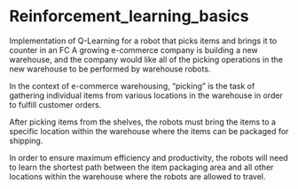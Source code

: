 # Reinforcement_learning_basics
Implementation of Q-Learning for a robot that picks items and brings it to counter in an FC
A growing e-commerce company is building a new warehouse, and the company would like all of the picking operations in the new warehouse to be performed by warehouse robots.

In the context of e-commerce warehousing, “picking” is the task of gathering individual items from various locations in the warehouse in order to fulfill customer orders.

After picking items from the shelves, the robots must bring the items to a specific location within the warehouse where the items can be packaged for shipping.

In order to ensure maximum efficiency and productivity, the robots will need to learn the shortest path between the item packaging area and all other locations within the warehouse where the robots are allowed to travel.
